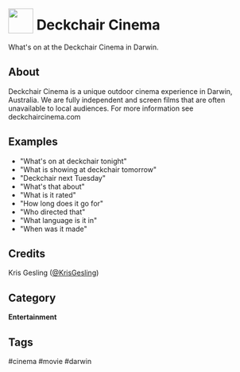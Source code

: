 # <img src='https://raw.githack.com/FortAwesome/Font-Awesome/master/svgs/solid/film.svg' card_color='#-1-1-1' width='50' height='50' style='vertical-align:bottom'/> Deckchair Cinema
What's on at the Deckchair Cinema in Darwin.

## About
Deckchair Cinema is a unique outdoor cinema experience in Darwin, Australia. We are fully independent and screen films that are often unavailable to local audiences. For more information see deckchaircinema.com

## Examples
* "What's on at deckchair tonight"
* "What is showing at deckchair tomorrow"
* "Deckchair next Tuesday"
* "What's that about"
* "What is it rated"
* "How long does it go for"
* "Who directed that"
* "What language is it in"
* "When was it made"

## Credits
Kris Gesling ([@KrisGesling](https://twitter.com/KrisGesling))

## Category
**Entertainment**

## Tags
#cinema
#movie
#darwin

